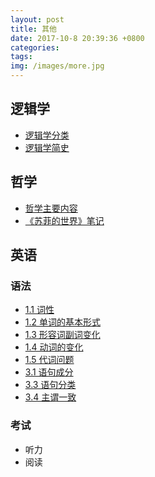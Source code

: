```yaml
---
layout: post
title: 其他
date: 2017-10-8 20:39:36 +0800
categories: 
tags:  
img: /images/more.jpg
---
```

## 逻辑学

* [逻辑学分类](https://wwg1996.github.io/more/2017/10/10/ljxfl.html)
* [逻辑学简史](https://wwg1996.github.io/more/2017/10/10/ljxls.html)

## 哲学

* [哲学主要内容](https://wwg1996.github.io/more/2017/10/10/zxzynr.html)
* [《苏菲的世界》笔记](https://wwg1996.github.io/more/2017/10/10/sfdsj.html)

## 英语

### 语法

* [1.1 词性](https://wwg1996.github.io/more/2017/10/10/cx.html)
* [1.2 单词的基本形式](https://wwg1996.github.io/more/2017/10/10/dcjbxs.html)
* [1.3 形容词副词变化](https://wwg1996.github.io/more/2017/10/10/xrcfc.html)
* [1.4 动词的变化](https://wwg1996.github.io/more/2017/10/10/dc.html)
* [1.5 代词问题](https://wwg1996.github.io/more/2017/10/10/dcwt.html)
* [3.1 语句成分](https://wwg1996.github.io/more/2017/10/10/yjcf.html)
* [3.3 语句分类](https://wwg1996.github.io/more/2017/10/10/yjfl.html)
* [3.4 主谓一致](https://wwg1996.github.io/more/2017/10/10/zwyz.html)


### 考试

* 听力
* 阅读